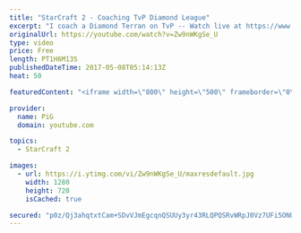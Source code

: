 ```yaml
---
title: "StarCraft 2 - Coaching TvP Diamond League"
excerpt: "I coach a Diamond Terran on TvP -- Watch live at https://www.twitch.tv/x5_pig"
originalUrl: https://youtube.com/watch?v=Zw9nWKgSe_U
type: video
price: Free
length: PT1H6M13S
publishedDateTime: 2017-05-08T05:14:13Z
heat: 50

featuredContent: "<iframe width=\"800\" height=\"500\" frameborder=\"0\" src=\"https://www.youtube.com/embed/Zw9nWKgSe_U\" allow=\"accelerometer; autoplay; encrypted-media; gyroscope; picture-in-picture\" allowfullscreen></iframe>"

provider:
  name: PiG
  domain: youtube.com

topics:
  - StarCraft 2

images:
  - url: https://i.ytimg.com/vi/Zw9nWKgSe_U/maxresdefault.jpg
    width: 1280
    height: 720
    isCached: true

secured: "p0z/Qj3ahqtxtCam+SDvVJmEgcqnQSUUy3yr43RLQPQSRvWRpJ0Vz7UFi5ONUNZjgsVSfS+MowTPuMtaNvO1EGbav2r/7BWhTUlDOA1/vs1xPBAuLkrwYVSS+BCYuv3imtvE2OOs6zMYO1IDUENY6soGrhI+vJDefj7HESrsEgpi+lkTRl/8t15CmI0URFeEtvs4/Un5qR5GS66DX6OVf4itZoEVsYx/4XoZar3XfJ2JVm17JFrGkHSfRK7gDb423hCwy19N8qK76DNT+iZNEth7eV8piYhFAGgns0qRoZQd2lXXW3T0GithEDpGUBqTjsTm0/hDosycoajxpgXlP5/55FHYTDF68Hb1F0/BZ9ZJ36REw83eKRtU29EgNyuKZ3ZEneX822LVETuG6zdGDGpKIFim9Uli0y75RioQhwg=;UKijOsbuS5MuS4+uQBLoaw=="
---
```



